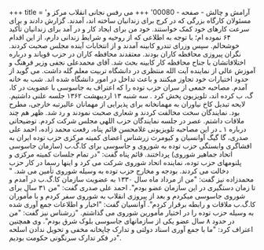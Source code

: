 +++
title = 'آرامش و چالش - صفحه - 00080'
+++
می رفس نجانی انقلاب مرکز و مسئولان کارگاه بزرگی که در کرج برای زندانیان ساخته اند، آمدند. گزارش دادند و برای سرعت کارهای خود کمک خواستند. خود من برای ایجاد کار و در آمد برای زندانیان تأکید ۶۴ نموده ام؛ با توجه به اطلاعی که از روحیه و شرایط زندانی دارم، از این اقدام خوشحالم. سپس وزرای تندرو کابینه آمدند و از انتخابات آینده مجلس صحبت کردند. نگران پیروزی محافظه کاران بودند. معتقدند محافظه کاران در حزب قویاند و درباره اختلافاتشان با جناح محافظه کار کابینه بحث شد. آقای محمدعلی نجفی وزیر فرهنگ و آموزش عالی از نماینده آیت الله منتظری در دانشگاه تربیت معلم گله داشت. می گوید از حدود اختیارات خود تجاوز میکنند و باعث تداخل در امور دانشگاه شده اند. شب به خانه آمدم. مصاحبه جمعی از سران حزب توده را که اعتراف به جاسوسی با عضویت در کا، گ، ب کرده اند، تلویزیون پخش کرد . سه شنبه ۱۳ اردیبهشت ۱۳۶۲ جلسه علنی داشتیم. لایحه تبدیل کاخ نیاوران به مهمانخانه برای پذیرایی از مهمانان عالیرتبه خارجی، مطرح بود. نمایندگان سخت مخالفت کردند و شعاری صحبت نمودند و رد شد. ظهر هم چند ملاقات داشتم. عصر در جلسه نمایندگان حزب اللهی مجلس شرکت کردم. توضیحاتی درباره ۱ ـ در این مصاحبه تلویزیونی غلامحسن قائم پناه، رفعت محمد زاده، احمد علی صدری، گا گیگ آوانسیان و کیومرث زرشناس اعضای کمیته مرکزی حزب توده ایران به افشاگری وابستگی حزب توده به شوروی و جاسوسی برای کا.گ.ب (سازمان جاسوسی اتحاد جماهیر شوروی) پرداختند. قائم پناه گفت: "در تمام جلسات کمیته مرکزی و پلنومهای حزب توده، نماینده اتحاد شوروی شرکت می کرد و اینها رسما در کار حزب دخالت می کردند. بودجه و مخارج حزب توده به وسیله شوروی تأمین می شد. " محمدزاده نیز گفت: "من از مرداد ماه سال ۱۳۳۰ به عضویت سازمان کا.گ.ب در آمدم و تا زمان دستگیری در این سازمان عضو بودم". احمد علی صدری گفت: "من ۳۱ سال برای شوروی جاسوسی میکردم و بعد از پیروزی انقلاب به شوروی سفر کردم و با مأموران کا.گ.ب ملاقات و رابطه برقرار کردم". آوانسیان گفت: "اخبار و اطلاعات جمع آوری شده به وسیله حزب توده را در اختیار مأمورین شوروی می گذاشتم. "زرشناس نیز گفت: "من در حدود ۸ سال عضو یکی از سازمانهای جاسوسی بلوک شرق بودم". وی همچنین اعتراف کرد: "ما با جمع آوری اسناد دولتی و تدارک چاپخانه مخفی و تحویل ندادن اسلحه در فکر تدارک سرنگونی حکومت بودیم".